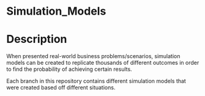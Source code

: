 # Simulation_Models

# Description
When presented real-world business problems/scenarios, simulation models can be created to replicate thousands of different outcomes in order to find the probability of achieving certain results.

Each branch in this repository contains different simulation models that were created based off different situations.

